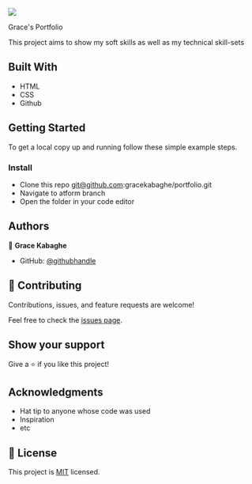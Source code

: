 ![](https://img.shields.io/badge/Microverse-blueviolet)

Grace's Portfolio

This project aims to show my soft skills as well as my technical skill-sets

## Built With

- HTML
- CSS
- Github


## Getting Started

To get a local copy up and running follow these simple example steps.

### Install

- Clone this repo git@github.com:gracekabaghe/portfolio.git
- Navigate to atform branch
- Open the folder in your code editor


## Authors

👤 **Grace Kabaghe**

- GitHub: [@githubhandle](https://github.com/gracekabaghe)

## 🤝 Contributing

Contributions, issues, and feature requests are welcome!

Feel free to check the [issues page](../../issues/).

## Show your support

Give a ⭐️ if you like this project!

## Acknowledgments

- Hat tip to anyone whose code was used
- Inspiration
- etc

## 📝 License

This project is [MIT](./MIT.md) licensed.